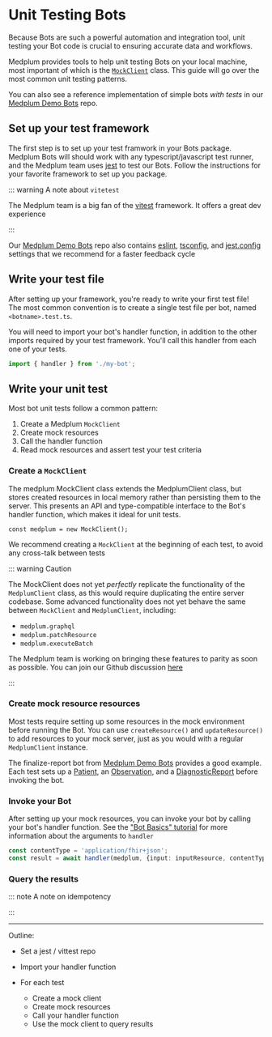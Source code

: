 # Unit Testing Bots

Because Bots are such a powerful automation and integration tool, unit testing your Bot code is crucial to ensuring accurate data and workflows. 

Medplum provides tools to help unit testing Bots on your local machine, most important of which is the  [`MockClient`](#) class. This guide will go over the most common unit testing patterns. 

You can also see a reference implementation of simple bots *with tests* in our [Medplum Demo Bots](https://github.com/medplum/medplum-demo-bots) repo.

## Set up your test framework

The first step is to set up your test framwork in your Bots package. Medplum Bots will should work with any typescript/javascript test runner, and the Medplum team uses  [jest](https://jestjs.io/docs/expect) to test our Bots. Follow the instructions for your favorite framework to set up you package.

::: warning A note about `vitetest`

The Medplum team is a big fan of the [vitest](https://vitest.dev/) framework. It offers a great dev experience 

:::

Our [Medplum Demo Bots](https://github.com/medplum/medplum-demo-bots) repo also contains [eslint](#), [tsconfig](#), and [jest.config](#) settings that we recommend for a faster feedback cycle

## Write your test file

After setting up your framework,  you're ready to write your first test file! The most common convention is to create a single test file per bot, named `<botname>.test.ts`. 

You will need to import your bot's handler function, in addition to the other imports required by your test framework. You'll call this handler from each one of your tests. 

```typescript
import { handler } from './my-bot';
```

## Write your unit test

Most bot unit tests follow a common pattern: 

1. Create a Medplum `MockClient`
2. Create mock resources
3. Call the handler function
4. Read mock resources and assert test your test criteria



### Create a `MockClient`

The medplum MockClient class extends the MedplumClient class, but stores created resources in local memory rather than persisting them to the server. This presents an API and type-compatible interface to the Bot's handler function, which makes it ideal for unit tests.

```
const medplum = new MockClient();
```



We recommend creating a `MockClient` at the beginning of each test, to avoid any cross-talk between tests

::: warning Caution

The MockClient does not yet *perfectly* replicate the functionality of the `MedplumClient` class, as this would require duplicating the entire server codebase. Some advanced functionality does not yet behave the same between `MockClient` and `MedplumClient`, including: 

- `medplum.graphql`
- `medplum.patchResource`
- `medplum.executeBatch`

The Medplum team is working on bringing these features to parity as soon as possible. You can join our Github discussion [here](#)

::: 

### Create mock resource resources

Most tests require setting up some resources in the mock environment before running the Bot. You can use `createResource()` and `updateResource()` to add resources to your mock server, just as you would with a regular `MedplumClient` instance. 

The finalize-report bot from [Medplum Demo Bots](https://github.com/medplum/medplum-demo-bots/) provides a good example. Each test sets up a [Patient](#), an [Observation](#), and a [DiagnosticReport](#) before invoking the bot. 

### Invoke your Bot

After setting up your mock resources, you can invoke your bot by calling your bot's handler function. See the ["Bot Basics" tutorial](/docs/bots/bot-basics#editing-a-bot) for more information about the arguments to `handler`

```typescript
const contentType = 'application/fhir+json';
const result = await handler(medplum, {input: inputResource, contentType, secrets: {}})
```



### Query the results





::: note A note on idempotency

:::





----



Outline:

* Set a jest / vittest repo

* Import your handler function

* For each test

  * Create a mock client
  * Create mock resources
  * Call your handler function
  * Use the mock client to query results

  